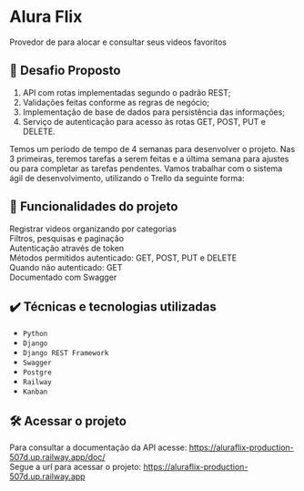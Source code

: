 # Alura Flix
Provedor de para alocar e consultar seus videos favoritos

## 🎯 Desafio Proposto
1. API com rotas implementadas segundo o padrão REST;<br />
2. Validações feitas conforme as regras de negócio;<br />
3. Implementação de base de dados para persistência das informações;<br />
4. Serviço de autenticação para acesso às rotas GET, POST, PUT e DELETE.<br />

Temos um período de tempo de 4 semanas para desenvolver o projeto. Nas 3 primeiras, teremos tarefas a serem feitas e a última semana para ajustes ou para completar as tarefas pendentes. Vamos trabalhar com o sistema ágil de desenvolvimento, utilizando o Trello da seguinte forma:<br />

## 🔨 Funcionalidades do projeto
 
Registrar videos organizando por categorias<br />
Filtros, pesquisas e paginação<br />
Autenticação através de token<br />
Métodos permitidos autenticado: GET, POST, PUT e DELETE<br />
Quando não autenticado: GET<br />
Documentado com Swagger<br />

## ✔️ Técnicas e tecnologias utilizadas

- `Python`
- `Django`
- `Django REST Framework`
- `Swagger`
- `Postgre`
- `Railway`
- `Kanban`


## 🛠️ Acessar o projeto

Para consultar a documentação da API acesse: https://aluraflix-production-507d.up.railway.app/doc/<br />
Segue a url para acessar o projeto: https://aluraflix-production-507d.up.railway.app 


